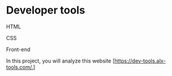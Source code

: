 # Developer tools
HTML

CSS

Front-end

In this project, you will analyze this website [https://dev-tools.alx-tools.com/.]
